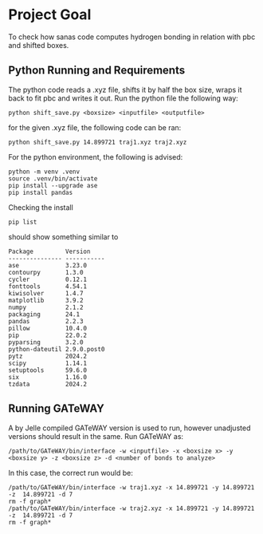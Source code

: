 # Project Goal

To check how sanas code computes hydrogen bonding in relation with pbc and shifted boxes.

## Python Running and Requirements

The python code reads a .xyz file, shifts it by half the box size, wraps it back to fit pbc and writes it out.
Run the python file the following way:

```shell
python shift_save.py <boxsize> <inputfile> <outputfile>
```

for the given .xyz file, the following code can be ran:

```shell
python shift_save.py 14.899721 traj1.xyz traj2.xyz
```

For the python environment, the following is advised:

```shell
python -m venv .venv
source .venv/bin/activate
pip install --upgrade ase
pip install pandas
```

Checking the install

```shell
pip list
```

should show something similar to

```shell
Package         Version
--------------- -----------
ase             3.23.0
contourpy       1.3.0
cycler          0.12.1
fonttools       4.54.1
kiwisolver      1.4.7
matplotlib      3.9.2
numpy           2.1.2
packaging       24.1
pandas          2.2.3
pillow          10.4.0
pip             22.0.2
pyparsing       3.2.0
python-dateutil 2.9.0.post0
pytz            2024.2
scipy           1.14.1
setuptools      59.6.0
six             1.16.0
tzdata          2024.2
```

## Running GATeWAY

A by Jelle compiled GATeWAY version is used to run, however unadjusted versions should result in the same.
Run GATeWAY as:

```shell
/path/to/GATeWAY/bin/interface -w <inputfile> -x <boxsize x> -y <boxsize y> -z <boxsize z> -d <number of bonds to analyze>
```

In this case, the correct run would be:

```shell
/path/to/GATeWAY/bin/interface -w traj1.xyz -x 14.899721 -y 14.899721 -z  14.899721 -d 7
rm -f graph*
/path/to/GATeWAY/bin/interface -w traj2.xyz -x 14.899721 -y 14.899721 -z  14.899721 -d 7
rm -f graph*
```
